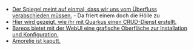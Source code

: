 * [Der Spiegel meint auf einmal, dass wir uns vom Überfluss verabschieden müssen.](https://blog.fefe.de/?ts=9f414390) - Da friert einem doch die Hölle zu
* [Hier wird gezeigt, wie ihr mit Quarkus einen CRUD-Dienst erstellt.](https://www.opensourcerers.org/2021/12/20/how-to-quickly-create-a-crud-service-with-quarkus/)
* [Bareos bietet mit der WebUI eine grafische Oberfläche zur Installation und Konfiguration.](https://www.bareos.com/de/bareos-webui-installation-und-konfiguration/)
* [Amorelie ist kaputt.](https://www.borncity.com/blog/2021/12/20/datenschutzvorfall-bei-erotikshop-amorelie-dez-2021/)
